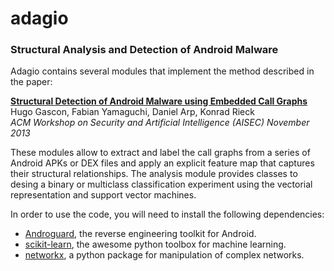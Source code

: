 adagio
======

### Structural Analysis and Detection of Android Malware

Adagio contains several modules that implement the method described in the
paper:

**[Structural Detection of Android Malware using Embedded Call Graphs](http://user.informatik.uni-goettingen.de/~hgascon/docs/2013b-aisec.pdf)**  
Hugo Gascon, Fabian Yamaguchi, Daniel Arp, Konrad Rieck  
*ACM Workshop on Security and Artificial Intelligence (AISEC) November 2013*

These modules allow to extract and label the call graphs from a series of
Android APKs or DEX files and apply an explicit feature map that captures
their structural relationships. The analysis module provides classes to desing a binary
or multiclass classification experiment using the vectorial representation and
support vector machines.

In order to use the code, you will need to install the following dependencies:

* [Androguard](https://code.google.com/p/androguard/), the reverse engineering toolkit for Android.
* [scikit-learn](http://scikit-learn.org/stable/), the awesome python toolbox for machine learning.
* [networkx](http://networkx.github.io), a python package for manipulation of complex networks.